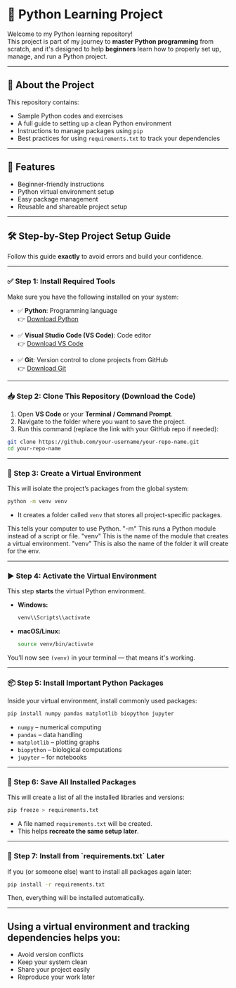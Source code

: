 # 🐍 Python Learning Project

Welcome to my Python learning repository!  
This project is part of my journey to **master Python programming** from scratch, and it's designed to help **beginners** learn how to properly set up, manage, and run a Python project.

---

## 📌 About the Project

This repository contains:
- Sample Python codes and exercises
- A full guide to setting up a clean Python environment
- Instructions to manage packages using `pip`
- Best practices for using `requirements.txt` to track your dependencies

---

## 🚀 Features

- Beginner-friendly instructions  
- Python virtual environment setup  
- Easy package management  
- Reusable and shareable project setup  

---

## 🛠️ Step-by-Step Project Setup Guide

Follow this guide **exactly** to avoid errors and build your confidence.

---

### ✅ Step 1: Install Required Tools

Make sure you have the following installed on your system:

- ✅ **Python**: Programming language  
  👉 [Download Python](https://www.python.org/downloads/)

- ✅ **Visual Studio Code (VS Code)**: Code editor  
  👉 [Download VS Code](https://code.visualstudio.com/)

- ✅ **Git**: Version control to clone projects from GitHub  
  👉 [Download Git](https://git-scm.com/)

---

### 📥 Step 2: Clone This Repository (Download the Code)

1. Open **VS Code** or your **Terminal / Command Prompt**.
2. Navigate to the folder where you want to save the project.
3. Run this command (replace the link with your GitHub repo if needed):

```bash
git clone https://github.com/your-username/your-repo-name.git
cd your-repo-name
```

---

### 🐍 Step 3: Create a Virtual Environment

This will isolate the project’s packages from the global system:

```bash
python -m venv venv
```

- It creates a folder called `venv` that stores all project-specific packages.

This tells your computer to use Python.
"-m"	This runs a Python module instead of a script or file.
"venv"	This is the name of the module that creates a virtual environment.
"venv"	This is also the name of the folder it will create for the env.

---

### ▶️ Step 4: Activate the Virtual Environment

This step **starts** the virtual Python environment.

- **Windows:**
  ```bash
  venv\\Scripts\\activate
  ```

- **macOS/Linux:**
  ```bash
  source venv/bin/activate
  ```

You’ll now see `(venv)` in your terminal — that means it's working.

---

### 📦 Step 5: Install Important Python Packages

Inside your virtual environment, install commonly used packages:

```bash
pip install numpy pandas matplotlib biopython jupyter
```

- `numpy` – numerical computing  
- `pandas` – data handling  
- `matplotlib` – plotting graphs  
- `biopython` – biological computations  
- `jupyter` – for notebooks

---

### 📄 Step 6: Save All Installed Packages

This will create a list of all the installed libraries and versions:

```bash
pip freeze > requirements.txt
```

- A file named `requirements.txt` will be created.
- This helps **recreate the same setup later**.

---

### 🔁 Step 7: Install from \`requirements.txt\` Later

If you (or someone else) want to install all packages again later:

```bash
pip install -r requirements.txt
```

Then, everything will be installed automatically.

---

## Using a virtual environment and tracking dependencies helps you:
- Avoid version conflicts  
- Keep your system clean  
- Share your project easily  
- Reproduce your work later  
